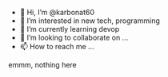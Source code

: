 - 👋 Hi, I’m @karbonat60
- 👀 I’m interested in new tech, programming
- 🌱 I’m currently learning devop
- 💞️ I’m looking to collaborate on ...
- 📫 How to reach me ...

 emmm, nothing here
